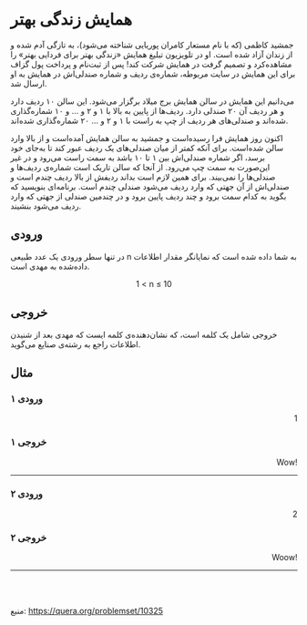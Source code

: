 

# همایش زندگی بهتر

جمشید کاظمی (که با نام مستعار کامران پوریایی شناخته می‌شود)، به تازگی آدم شده و از زندان آزاد شده است. او در تلویزیون تبلیغ همایش «زندگی بهتر برای فردایی بهتر» را مشاهده‌کرد و تصمیم گرفت در همایش شرکت کند! پس از ثبت‌نام و پرداخت پول گزاف برای این همایش در سایت مربوطه، شماره‌ی ردیف و شماره صندلی‌اش در همایش به او ارسال شد.

می‌دانیم این همایش در سالن همایش برج میلاد برگزار می‌شود. این سالن ۱۰ ردیف دارد و هر ردیف آن ۲۰ صندلی دارد. ردیف‌ها از پایین به بالا با ۱ و ۲ و ... و ۱۰ شماره‌گذاری شده‌اند و صندلی‌های هر ردیف از چپ به راست با ۱ و ۲ و ... ۲۰ شماره‌گذاری شده‌اند.






اکنون روز همایش فرا رسیده‌است و جمشید به سالن همایش آمده‌است و از بالا وارد سالن شده‌است. برای آنکه کمتر از میان صندلی‌های یک ردیف عبور کند تا به‌جای خود برسد، اگر شماره صندلی‌اش بین ۱ تا ۱۰ باشد به سمت راست می‌رود و در غیر این‌صورت به سمت چپ می‌رود. از آنجا که سالن تاریک است شماره‌ی ردیف‌ها و صندلی‌ها را نمی‌بیند. برای همین لازم است بداند ردیفش از بالا ردیف چندم است و صندلی‌اش از آن جهتی که وارد ردیف می‌شود صندلی چندم است. برنامه‌ای بنویسید که بگوید به کدام سمت برود و چند ردیف پایین برود و در چندمین صندلی از جهتی که وارد ردیف می‌شود بنشیند.




## ورودی
در تنها سطر ورودی یک عدد طبیعی 
n
 به شما داده شده است که نمایانگر مقدار اطلاعات داده‌شده به مهدی است.
<p align="center">1 < n ≤ 10</p>


## خروجی
خروجی شامل یک کلمه است،‌ که نشان‌دهنده‌ی کلمه‌ ایست که مهدی بعد از شنیدن اطلاعات راجع به رشته‌ی صنایع می‌گوید.



## مثال
### ورودی ۱
<div dir="rtl">1</div>

### خروجی ۱
<div dir="rtl">!Wow</div>
<hr>

### ورودی ۲
<div dir="rtl">2</div>

### خروجی ۲
<div dir="rtl">!Woow</div>
<hr>





<br>
<br>

منبع: https://quera.org/problemset/10325
